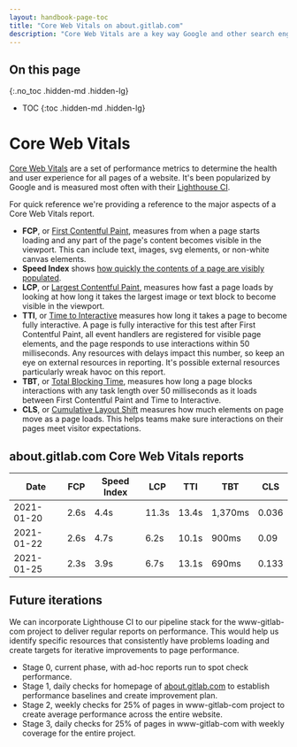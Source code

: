 ```yaml
---
layout: handbook-page-toc
title: "Core Web Vitals on about.gitlab.com"
description: "Core Web Vitals are a key way Google and other search engines measure about.gitlab.com and we share our goals and insights here."
---
```


## On this page
{:.no_toc .hidden-md .hidden-lg}

- TOC
{:toc .hidden-md .hidden-lg}

# Core Web Vitals

[Core Web Vitals](https://web.dev/vitals/) are a set of performance metrics to determine the health and user experience for all pages of a website. It's been popularized by Google and is measured most often with their [Lighthouse CI](https://web.dev/lighthouse-ci/).

For quick reference we're providing a reference to the major aspects of a Core Web Vitals report.

- **FCP**, or [First Contentful Paint](https://web.dev/fcp/), measures from when a page starts loading and any part of the page's content becomes visible in the viewport. This can include text, images, svg elements, or non-white canvas elements.
- **Speed Index** shows [how quickly the contents of a page are visibly populated](https://web.dev/speed-index). 
- **LCP**, or [Largest Contentful Paint](https://web.dev/lcp/), measures how fast a page loads by looking at how long it takes the largest image or text block to become visible in the viewport.
- **TTI**, or [Time to Interactive](https://web.dev/interactive/) measures how long it takes a page to become fully interactive. A page is fully interactive for this test after First Contentful Paint, all event handlers are registered for visible page elements, and the page responds to use interactions within 50 milliseconds. Any resources with delays impact this number, so keep an eye on external resources in reporting. It's possible external resources particularly wreak havoc on this report.
- **TBT**, or [Total Blocking Time](https://web.dev/lighthouse-total-blocking-time/), measures how long a page blocks interactions with any task length over 50 milliseconds as it loads between First Contentful Paint and Time to Interactive. 
- **CLS**, or [Cumulative Layout Shift](https://web.dev/cls/) measures how much elements on page move as a page loads. This helps teams make sure interactions on their pages meet visitor expectations.

## about.gitlab.com Core Web Vitals reports

| Date       | FCP  | Speed Index | LCP   | TTI   | TBT     | CLS   |
| ---------- | ---- | ----------- | ----- | ----- | ------- | ----- |
| 2021-01-20 | 2.6s | 4.4s        | 11.3s | 13.4s | 1,370ms | 0.036 |
| 2021-01-22 | 2.6s | 4.7s        | 6.2s  | 10.1s | 900ms   | 0.09  |
| 2021-01-25 | 2.3s | 3.9s        | 6.7s  | 13.1s | 690ms   | 0.133 |

## Future iterations

We can incorporate Lighthouse CI to our pipeline stack for the www-gitlab-com project to deliver regular reports on performance. This would help us identify specific resources that consistently have problems loading and create targets for iterative improvements to page performance.

- Stage 0, current phase, with ad-hoc reports run to spot check performance.
- Stage 1, daily checks for homepage of [about.gitlab.com](/) to establish performance baselines and create improvement plan.
- Stage 2, weekly checks for 25% of pages in www-gitlab-com project to create average performance across the entire website.
- Stage 3, daily checks for 25% of pages in www-gitlab-com with weekly coverage for the entire project.
